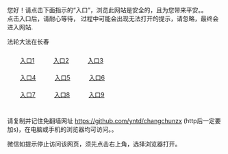 您好！请点击下面指示的“入口”，浏览此网站是安全的，且为您带来平安。。 <br/>
点击入口后，请耐心等待， 过程中可能会出现无法打开的提示，请忽略，最终会进入网站. </br>

法轮大法在长春<br/>
<div style="padding:10px"><a style="margin:20px" target="_blank" href="https://d1h8why4yl4ciu.cloudfront.net/2Qpsp?kpzuhj" id="ccLink1" rel="nofollow">入口1</a> <a target="_blank" style="margin:20px" href="https://d2p1nvne4tos7e.cloudfront.net/2Qpsp?olzbkqr" id="ccLink2" rel="nofollow">入口2</a> <a style="margin:20px" target="_blank" href="https://d3vbyw6b4i34ak.cloudfront.net/2Qpsp?gooqbon" id="ccLink3" rel="nofollow">入口3</a></div>

<div style="padding:10px" ><a style="margin:20px" target="_blank" href="https://d1h8why4yl4ciu.cloudfront.net/2Qpsp?kpzuhj" id="ccLink4" rel="nofollow">入口4</a> <a style="margin:20px" href="https://d2p1nvne4tos7e.cloudfront.net/2Qpsp?olzbkqr" target="_blank" id="ccLink5" rel="nofollow">入口5</a> <a style="margin:20px" href="https://d3vbyw6b4i34ak.cloudfront.net/2Qpsp?gooqbon" target="_blank" id="ccLink6" rel="nofollow">入口6</a></div>

<div style="padding:10px"><a style="margin:20px" target="_blank" href="https://d1h8why4yl4ciu.cloudfront.net/2Qpsp?kpzuhj" id="ccLink7" rel="nofollow">入口7</a> <a style="margin:20px" href="https://d2p1nvne4tos7e.cloudfront.net/2Qpsp?olzbkqr" target="_blank" id="ccLink8" rel="nofollow">入口8</a> <a style="margin:20px" target="_blank" href="https://d3vbyw6b4i34ak.cloudfront.net/2Qpsp?gooqbon" id="ccLink9" rel="nofollow">入口9</a></div>

<br/>



请复制并记住免翻墙网址 https://github.com/yntd/changchunzx (http后一定要加s)，在电脑或手机的浏览器均可访问。。<br/>

微信如提示停止访问该网页，须先点击右上角，选择浏览器打开。
